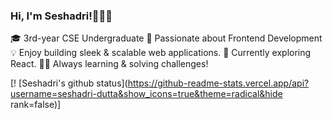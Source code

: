 ### Hi, I'm Seshadri!🙋🏻‍♀️


🎓 3rd-year CSE Undergraduate 
🌟 Passionate about Frontend Development
💡 Enjoy building sleek & scalable web applications.
🚀 Currently exploring React.
👩‍💻 Always learning & solving challenges!


[! [Seshadri's github status](https://github-readme-stats.vercel.app/api?username=seshadri-dutta&show_icons=true&theme=radical&hide rank=false)]
